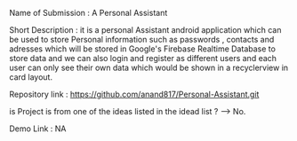 Name of Submission : A Personal Assistant

Short Description  : it is a personal Assistant android application which can be used to store Personal information such as passwords , contacts and adresses which will be stored in Google's Firebase Realtime Database 
to store data and we can also login and register as different users and each user can only see their own data which would be shown in a recyclerview in card layout. 

Repository link : https://github.com/anand817/Personal-Assistant.git

is Project is from one of the ideas listed in the idead list ?
--> No.

Demo Link : NA
